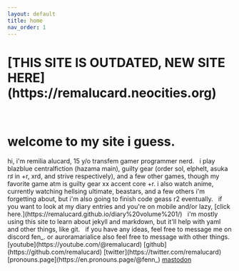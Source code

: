 ```yaml
---
layout: default
title: home
nav_order: 1
---
```


<h1>[THIS SITE IS OUTDATED, NEW SITE HERE](https://remalucard.neocities.org)</h1>
&nbsp;
<h1>welcome to my site i guess.</h1>
hi, i'm remilia alucard, 15 y/o transfem gamer programmer nerd.  
&nbsp;  
i play blazblue centralfiction (hazama main), guilty gear (order sol, elphelt, asuka r♯ in +r, xrd, and strive respectively), and a few other games, though my favorite game atm is guilty gear xx accent core +r.  
i also watch anime, currently watching hellsing ultimate, beastars, and a few others i'm forgetting about, but i'm also going to finish code geass r2 eventually.  
&nbsp;  
if you want to look at my diary entries and you're on mobile and/or lazy, [click here.](https://remalucard.github.io/diary%20volume%201/)  
&nbsp;  
i'm mostly using this site to learn about jekyll and markdown, but it'll help with yaml and other things, like git.  
&nbsp;  
if you have any ideas, feel free to message me on discord  
fen_. or auroramarialice  
also feel free to message with other things.  
[youtube](https://youtube.com/@remalucard)  
[github](https://github.com/remalucard)  
[twitter](https://twitter.com/remalucard)  
[pronouns.page](https://en.pronouns.page/@fenn_)  
<a rel="me" href="https://sakurajima.moe/@remilia">mastodon</a>
